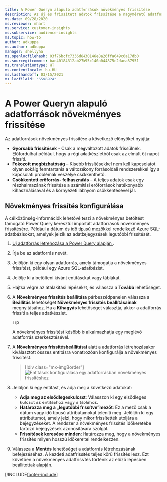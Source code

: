 ```yaml
---
title: A Power Queryn alapuló adatforrások növekményes frissítése
description: Az új és frissített adatok frissítése a nagyméretű adatforrásoknál Power Query alapján.
ms.date: 09/28/2020
ms.reviewer: mhart
ms.service: customer-insights
ms.subservice: audience-insights
ms.topic: how-to
author: adkuppa
ms.author: adkuppa
manager: shellyha
ms.openlocfilehash: 03f76bcfc7336d8430146e8a26ffa649c6a17db0
ms.sourcegitcommit: bae40184312ab27b95c140a044875c2daea37951
ms.translationtype: HT
ms.contentlocale: hu-HU
ms.lasthandoff: 03/15/2021
ms.locfileid: "5596824"
---
```

# <a name="incremental-refresh-for-data-sources-based-on-power-query"></a>A Power Queryn alapuló adatforrások növekményes frissítése

Az adatforrások növekményes frissítése a következő előnyöket nyújtja:

- **Gyorsabb frissítések** - Csak a megváltozott adatok frissülnek. Előfordulhat például, hogy a régi adatkészletből csak az elmúlt öt napot frissíti.
- **Fokozott megbízhatóság** – Kisebb frissítésekkel nem kell kapcsolatot olyan sokáig fenntartania a változékony forrásoldali rendszerekkel így a kapcsolati problémák veszélye csökkenthető.
- **Csökkentett erőforrás- felhasználás** – A teljes adatok csak egy részhalmazának frissítése a számítási erőforrások hatékonyabb kihasználásával és a környezeti lábnyom csökkentésével jár.

## <a name="configure-incremental-refresh"></a>Növekményes frissítés konfigurálása

A célközönség-információk lehetővé teszi a növekményes betöltést támogató Power Query keresztül importált adatforrások növekményes frissítésére. Például a dátum és idő típusú mezőkkel rendelkező Azure SQL-adatbázisokat, amelyek jelzik az adatbejegyzések legutóbbi frissítését.

1. [Új adatforrás létrehozása a Power Query alapján ](connect-power-query.md).

1. Írja be az adatforrás nevét.

1. Jelöljön ki egy olyan adatforrás, amely támogatja a növekményes frissítést, például egy Azure SQL-adatbázist.

1. Jelölje ki a betölteni kívánt entitásokat vagy táblákat.

1. Hajtsa végre az átalakítási lépéseket, és válassza a **Tovább** lehetőséget.

1. A **Növekményes frissítés beállítása** párbeszédpanelen válassza a **Beállítás** lehetőséget **Növekményes frissítés beállításainak** megnyitásához. Ha a **Kihagyás** lehetőséget választja, akkor a adatforrás frissíti a teljes adatkészlet.
   > [!TIP]
   > A növekményes frissítést később is alkalmazhatja egy meglévő adatforrás szerkesztésével.

1. A **Növekményes frissítésbeállításai** alatt a adatforrás létrehozásakor kiválasztott összes entitásra vonatkozóan konfigurálja a növekményes frissítést.

   > [!div class="mx-imgBorder"]
   > ![Entitások konfigurálása egy adatforrásban növekményes frissítéshez](media/incremental-refresh-settings.png "Entitások konfigurálása egy adatforrásban növekményes frissítéshez")

1. Jelöljön ki egy entitást, és adja meg a következő adatokat:

   - **Adja meg az elsődlegeskulcsot**: Válasszon ki egy elsődleges kulcsot az entitáshoz vagy a táblához.
   - **Határozza meg a „legutóbbi frissítve”mezőt**: Ez a mező csak a dátum vagy idő típusú attribútumokat jeleníti meg. Jelöljön ki egy attribútumot, amely jelzi, hogy mikor frissítették utoljára a bejegyzéseket. A rendszer a növekményes frissítés időkeretébe tartozó bejegyzések azonosítására szolgál.
   - **Frissítések keresése minden**: Határozza meg, hogy a növekményes frissítés milyen hosszú időkerettel rendelkezzen.

1. Válassza a **Mentés** lehetőséget a adatforrás létrehozásának befejezéséhez. A kezdeti adatfrissítés teljes körű frissítés lesz. Ezt követően a növekményes adatfrissítés történik az előző lépésben beállítottak alapján.


[!INCLUDE[footer-include](../includes/footer-banner.md)]
